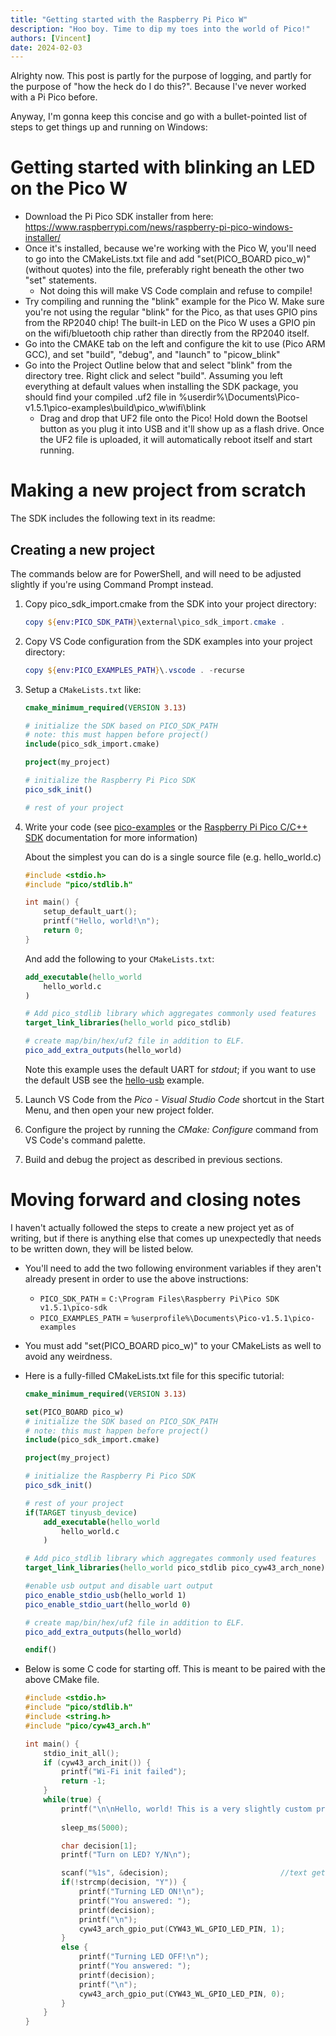 ```yaml
---
title: "Getting started with the Raspberry Pi Pico W"
description: "Hoo boy. Time to dip my toes into the world of Pico!"
authors: [Vincent]
date: 2024-02-03
---
```


Alrighty now. This post is partly for the purpose of logging, and partly for the purpose of "how the heck do I do this?". Because I've never worked with a Pi Pico before.

Anyway, I'm gonna keep this concise and go with a bullet-pointed list of steps to get things up and running on Windows:

# Getting started with blinking an LED on the Pico W

* Download the Pi Pico SDK installer from here: https://www.raspberrypi.com/news/raspberry-pi-pico-windows-installer/
* Once it's installed, because we're working with the Pico W, you'll need to go into the CMakeLists.txt file and add "set(PICO_BOARD pico_w)" (without quotes) into the file, preferably right beneath the other two "set" statements. 
   * Not doing this will make VS Code complain and refuse to compile!
* Try compiling and running the "blink" example for the Pico W. Make sure you're not using the regular "blink" for the Pico, as that uses GPIO pins from the RP2040 chip! The built-in LED on the Pico W uses a GPIO pin on the wifi/bluetooth chip rather than directly from the RP2040 itself.
* Go into the CMAKE tab on the left and configure the kit to use (Pico ARM GCC), and set "build", "debug", and "launch" to "picow_blink"
* Go into the Project Outline below that and select "blink" from the directory tree. Right click and select "build". Assuming you left everything at default values when installing the SDK package, you should find your compiled .uf2 file in %userdir%\Documents\Pico-v1.5.1\pico-examples\build\pico_w\wifi\blink
   * Drag and drop that UF2 file onto the Pico! Hold down the Bootsel button as you plug it into USB and it'll show up as a flash drive. Once the UF2 file is uploaded, it will automatically reboot itself and start running.

# Making a new project from scratch

The SDK includes the following text in its readme:

## Creating a new project

The commands below are for PowerShell, and will need to be adjusted
slightly if you're using Command Prompt instead.

1.  Copy pico_sdk_import.cmake from the SDK into your project directory:

    ``` powershell
    copy ${env:PICO_SDK_PATH}\external\pico_sdk_import.cmake .
    ```

2.  Copy VS Code configuration from the SDK examples into your project
    directory:

    ``` powershell
    copy ${env:PICO_EXAMPLES_PATH}\.vscode . -recurse
    ```

3.  Setup a `CMakeLists.txt` like:

    ``` cmake
    cmake_minimum_required(VERSION 3.13)

    # initialize the SDK based on PICO_SDK_PATH
    # note: this must happen before project()
    include(pico_sdk_import.cmake)

    project(my_project)

    # initialize the Raspberry Pi Pico SDK
    pico_sdk_init()

    # rest of your project
    ```

4.  Write your code (see
    [pico-examples](https://github.com/raspberrypi/pico-examples) or the
    [Raspberry Pi Pico C/C++ SDK](https://rptl.io/pico-c-sdk)
    documentation for more information)

    About the simplest you can do is a single source file (e.g.
    hello_world.c)

    ``` c
    #include <stdio.h>
    #include "pico/stdlib.h"

    int main() {
        setup_default_uart();
        printf("Hello, world!\n");
        return 0;
    }
    ```

    And add the following to your `CMakeLists.txt`:

    ``` cmake
    add_executable(hello_world
        hello_world.c
    )

    # Add pico_stdlib library which aggregates commonly used features
    target_link_libraries(hello_world pico_stdlib)

    # create map/bin/hex/uf2 file in addition to ELF.
    pico_add_extra_outputs(hello_world)
    ```

    Note this example uses the default UART for *stdout*; if you want to
    use the default USB see the
    [hello-usb](https://github.com/raspberrypi/pico-examples/tree/master/hello_world/usb)
    example.

5.  Launch VS Code from the *Pico - Visual Studio Code* shortcut in the
    Start Menu, and then open your new project folder.

6.  Configure the project by running the *CMake: Configure* command from
    VS Code's command palette.

7.  Build and debug the project as described in previous sections.

# Moving forward and closing notes

I haven't actually followed the steps to create a new project yet as of writing, but if there is anything else that comes up unexpectedly that needs to be written down, they will be listed below. 

* You'll need to add the two following environment variables if they aren't already present in order to use the above instructions:
   * ``PICO_SDK_PATH`` = ``C:\Program Files\Raspberry Pi\Pico SDK v1.5.1\pico-sdk``
   * ``PICO_EXAMPLES_PATH`` = ``%userprofile%\Documents\Pico-v1.5.1\pico-examples``

* You must add "set(PICO_BOARD pico_w)" to your CMakeLists as well to avoid any weirdness.
* Here is a fully-filled CMakeLists.txt file for this specific tutorial:

    ``` cmake
    cmake_minimum_required(VERSION 3.13)

    set(PICO_BOARD pico_w)
    # initialize the SDK based on PICO_SDK_PATH
    # note: this must happen before project()
    include(pico_sdk_import.cmake)

    project(my_project)

    # initialize the Raspberry Pi Pico SDK
    pico_sdk_init()

    # rest of your project
    if(TARGET tinyusb_device)
        add_executable(hello_world
            hello_world.c
        )

    # Add pico_stdlib library which aggregates commonly used features
    target_link_libraries(hello_world pico_stdlib pico_cyw43_arch_none)

    #enable usb output and disable uart output
    pico_enable_stdio_usb(hello_world 1)
    pico_enable_stdio_uart(hello_world 0)

    # create map/bin/hex/uf2 file in addition to ELF.
    pico_add_extra_outputs(hello_world)

    endif()
    ```
* Below is some C code for starting off. This is meant to be paired with the above CMake file.
    ``` c
    #include <stdio.h>
    #include "pico/stdlib.h"
    #include <string.h>
    #include "pico/cyw43_arch.h"
    
    int main() {
        stdio_init_all();
        if (cyw43_arch_init()) {
            printf("Wi-Fi init failed");
            return -1;
        }
        while(true) {
            printf("\n\nHello, world! This is a very slightly custom project! Please answer the next question:\n\n");
            
            sleep_ms(5000);
    
            char decision[1];
            printf("Turn on LED? Y/N\n");
    
            scanf("%1s", &decision);                         //text gets buffered over the serial terminal
            if(!strcmp(decision, "Y")) {
                printf("Turning LED ON!\n");
                printf("You answered: ");
                printf(decision);
                printf("\n");
                cyw43_arch_gpio_put(CYW43_WL_GPIO_LED_PIN, 1);
            }
            else {
                printf("Turning LED OFF!\n");
                printf("You answered: ");
                printf(decision);
                printf("\n");
                cyw43_arch_gpio_put(CYW43_WL_GPIO_LED_PIN, 0);
            }
        }
    }
    ```
